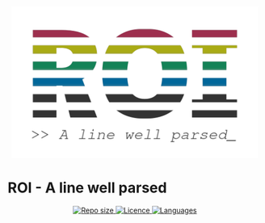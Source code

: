 <p align="center">
  <img src="assets/roi-spectrum.png" height="300" alt="ROI">
</p>

# ROI - A line well parsed

<p align="center">
  <a href="#">
	<img src="https://img.shields.io/github/size/uni-lang/roi?style=for-the-badge" style="max-width:100%;" alt="Repo size">
  </a>
  <a href="/LICENCE">
    <img src="https://img.shields.io/github/license/uni-lang/roi?style=for-the-badge" style="max-width:100%;" alt="Licence">
  </a>
  <a href="#">
    <img src="https://img.shields.io/github/languages/top/uni-lang/roi?style=for-the-badge" style="max-width:100%;" alt="Languages">
  </a>
</p>

 
